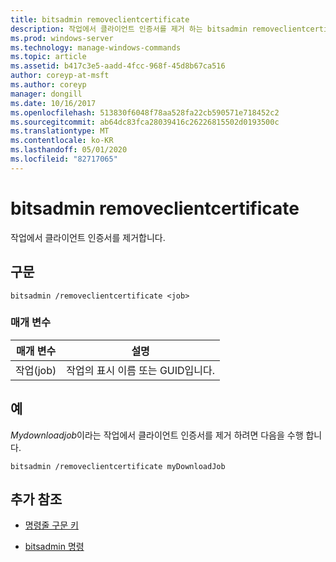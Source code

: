 ```yaml
---
title: bitsadmin removeclientcertificate
description: 작업에서 클라이언트 인증서를 제거 하는 bitsadmin removeclientcertificate 명령에 대 한 참조 항목입니다.
ms.prod: windows-server
ms.technology: manage-windows-commands
ms.topic: article
ms.assetid: b417c3e5-aadd-4fcc-968f-45d8b67ca516
author: coreyp-at-msft
ms.author: coreyp
manager: dongill
ms.date: 10/16/2017
ms.openlocfilehash: 513830f6048f78aa528fa22cb590571e718452c2
ms.sourcegitcommit: ab64dc83fca28039416c26226815502d0193500c
ms.translationtype: MT
ms.contentlocale: ko-KR
ms.lasthandoff: 05/01/2020
ms.locfileid: "82717065"
---
```

# <a name="bitsadmin-removeclientcertificate"></a>bitsadmin removeclientcertificate

작업에서 클라이언트 인증서를 제거합니다.

## <a name="syntax"></a>구문

```
bitsadmin /removeclientcertificate <job>
```

### <a name="parameters"></a>매개 변수

| 매개 변수 | 설명 |
| -------------- | -------------- |
| 작업(job) | 작업의 표시 이름 또는 GUID입니다. |

## <a name="examples"></a>예

*Mydownloadjob*이라는 작업에서 클라이언트 인증서를 제거 하려면 다음을 수행 합니다.

```
bitsadmin /removeclientcertificate myDownloadJob
```

## <a name="additional-references"></a>추가 참조

- [명령줄 구문 키](command-line-syntax-key.md)

- [bitsadmin 명령](bitsadmin.md)

